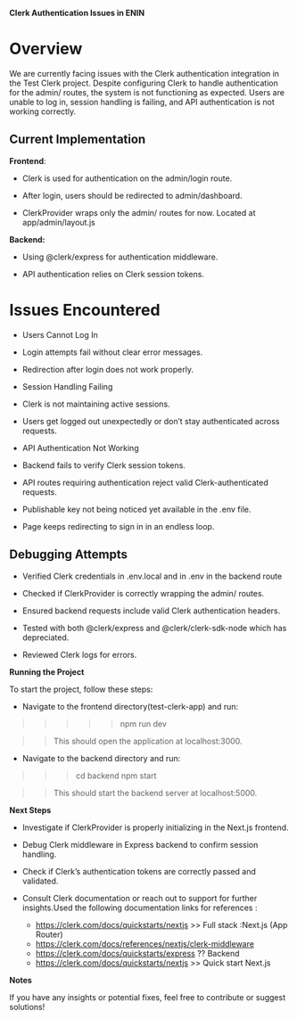 **Clerk Authentication Issues in ENIN**

# Overview

We are currently facing issues with the Clerk authentication integration in the Test Clerk project. Despite configuring Clerk to handle authentication for the admin/ routes, the system is not functioning as expected. Users are unable to log in, session handling is failing, and API authentication is not working correctly.

## Current Implementation

**Frontend**:

* Clerk is used for authentication on the admin/login route.

* After login, users should be redirected to admin/dashboard.

* ClerkProvider wraps only the admin/ routes for now. Located at app/admin/layout.js

**Backend:**

* Using @clerk/express for authentication middleware.

* API authentication relies on Clerk session tokens.

# Issues Encountered

* Users Cannot Log In

* Login attempts fail without clear error messages.

* Redirection after login does not work properly.

* Session Handling Failing

* Clerk is not maintaining active sessions.

* Users get logged out unexpectedly or don’t stay authenticated across requests.

* API Authentication Not Working

* Backend fails to verify Clerk session tokens.

* API routes requiring authentication reject valid Clerk-authenticated requests.

* Publishable key not being noticed yet available in the .env file.

* Page keeps redirecting to sign in in an endless loop.

## Debugging Attempts

* Verified Clerk credentials in .env.local and in .env in the backend route

* Checked if ClerkProvider is correctly wrapping the admin/ routes.

* Ensured backend requests include valid Clerk authentication headers.

* Tested with both @clerk/express and @clerk/clerk-sdk-node which has depreciated.

* Reviewed Clerk logs for errors.

**Running the Project**

To start the project, follow these steps:

* Navigate to the frontend directory(test-clerk-app) and run:

>>>>> npm run dev

>>This should open the application at localhost:3000.

* Navigate to the backend directory and run:

>>> cd backend
>>> npm start

>> This should start the backend server at localhost:5000.

**Next Steps**

* Investigate if ClerkProvider is properly initializing in the Next.js frontend.

* Debug Clerk middleware in Express backend to confirm session handling.

* Check if Clerk’s authentication tokens are correctly passed and validated.

* Consult Clerk documentation or reach out to support for further insights.Used the following documentation links for references :
    * https://clerk.com/docs/quickstarts/nextjs >> Full stack :Next.js (App Router)
    * https://clerk.com/docs/references/nextjs/clerk-middleware
    * https://clerk.com/docs/quickstarts/express ?? Backend
    * https://clerk.com/docs/quickstarts/nextjs >> Quick start Next.js

**Notes**

If you have any insights or potential fixes, feel free to contribute or suggest solutions!

